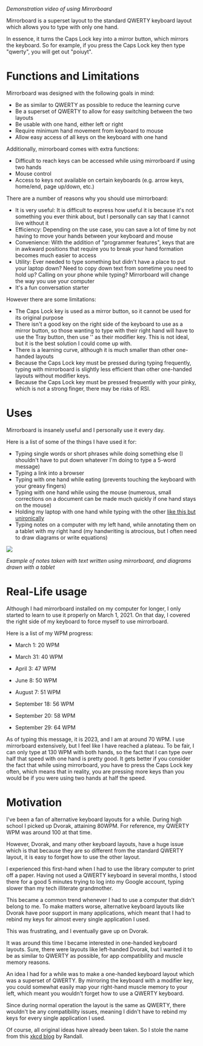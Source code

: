 

*Demonstration video of using Mirrorboard*

Mirrorboard is a superset layout to the standard QWERTY keyboard layout which allows you to type with only one hand.

In essence, it turns the Caps Lock key into a mirror button, which mirrors the keyboard. So for example, if you press the Caps Lock key then type "qwerty", you will get out "poiuyt".

# Functions and Limitations

Mirrorboard was designed with the following goals in mind:

* Be as similar to QWERTY as possible to reduce the learning curve
* Be a superset of QWERTY to allow for easy switching between the two layouts
* Be usable with one hand, either left or right
* Require minimum hand movement from keyboard to mouse
* Allow easy access of all keys on the keyboard with one hand

Additionally, mirrorboard comes with extra functions:

* Difficult to reach keys can be accessed while using mirrorboard if using two hands
* Mouse control
* Access to keys not available on certain keyboards (e.g. arrow keys, home/end, page up/down, etc.) 

There are a number of reasons why you should use mirrorboard:

* It is very useful: It is difficult to express how useful it is because it's not something you ever think about, but I personally can say that I cannot live without it
* Efficiency: Depending on the use case, you can save a lot of time by not having to move your hands between your keyboard and mouse
* Convenience: With the addition of "programmer features", keys that are in awkward positions that require you to break your hand formation becomes much easier to access
* Utility: Ever needed to type something but didn't have a place to put your laptop down? Need to copy down text from sometime you need to hold up? Calling on your phone while typing? Mirrorboard will change the way you use your computer
* It's a fun conversation starter

However there are some limitations:

* The Caps Lock key is used as a mirror button, so it cannot be used for its original purpose
* There isn't a good key on the right side of the keyboard to use as a mirror button, so those wanting to type with their right hand will have to use the Tray button, then use '' as their modifier key. This is not ideal, but it is the best solution I could come up with. 
* There is a learning curve, although it is much smaller than other one-handed layouts
* Because the Caps Lock key must be pressed during typing frequently, typing with mirrorboard is slightly less efficient than other one-handed layouts without modifier keys.
* Because the Caps Lock key must be pressed frequently with your pinky, which is not a strong finger, there may be risks of RSI.

# Uses

Mirrorboard is insanely useful and I personally use it every day.

Here is a list of some of the things I have used it for:

* Typing single words or short phrases while doing something else (I shouldn't have to put down whatever I'm doing to type a 5-word message)
* Typing a link into a browser
* Typing with one hand while eating (prevents touching the keyboard with your greasy fingers)
* Typing with one hand while using the mouse (numerous, small corrections on a document can be made much quickly if one hand stays on the mouse)
* Holding my laptop with one hand while typing with the other [like this but unironically](https://www.dreamstime.com/young-man-laptop-white-background-image153306931)
* Typing notes on a computer with my left hand, while annotating them on a tablet with my right hand (my handwriting is atrocious, but I often need to draw diagrams or write equations)


![](https://cdn.discordapp.com/attachments/1073687235586691132/1073687490147397753/image.png)

*Example of notes taken with text written using mirrorboard, and diagrams drawn with a tablet*

# Real-Life usage

Although I had mirrorboard installed on my computer for longer, I only started to learn to use it properly on March 1, 2021. On that day, I covered the right side of my keyboard to force myself to use mirrorboard.

Here is a list of my WPM progress:

* March 1: 20 WPM

* March 31: 40 WPM

* April 3: 47 WPM

* June 8: 50 WPM

* August 7: 51 WPM

* September 18: 56 WPM

* September 20: 58 WPM

* September 29: 64 WPM

As of typing this message, it is 2023, and I am at around 70 WPM. I use mirrorboard extensively, but I feel like I have reached a plateau. To be fair, I can only type at 130 WPM with both hands, so the fact that I can type over half that speed with one hand is pretty good. It gets better if you consider the fact that while using mirrorboard, you have to press the Caps Lock key often, which means that in reality, you are pressing more keys than you would be if you were using two hands at half the speed.

# Motivation

I've been a fan of alternative keyboard layouts for a while. During high school I picked up Dvorak, attaining 80WPM. For reference, my QWERTY WPM was around 100 at that time.

However, Dvorak, and many other keyboard layouts, have a huge issue which is that because they are so different from the standard QWERTY layout, it is easy to forget how to use the other layout.

I experienced this first-hand when I had to use the library computer to print off a paper. Having not used a QWERTY keyboard in several months, I stood there for a good 5 minutes trying to log into my Google account, typing slower than my tech illiterate grandmother.

This became a common trend whenever I had to use a computer that didn't belong to me. To make matters worse, alternative keyboard layouts like Dvorak have poor support in many applications, which meant that I had to rebind my keys for almost every single application I used.

This was frustrating, and I eventually gave up on Dvorak.

It was around this time I became interested in one-handed keyboard layouts. Sure, there were layouts like left-handed Dvorak, but I wanted it to be as similar to QWERTY as possible, for app compatibility and muscle memory reasons.

An idea I had for a while was to make a one-handed keyboard layout which was a superset of QWERTY. By mirroring the keyboard with a modifier key, you could somewhat easily map your right-hand muscle memory to your left, which meant you wouldn't forget how to use a QWERTY keyboard.

Since during normal operation the layout is the same as QWERTY, there wouldn't be any compatibility issues, meaning I didn't have to rebind my keys for every single application I used.

Of course, all original ideas have already been taken. So I stole the name from this [xkcd blog](https://blog.xkcd.com/2007/08/14/mirrorboard-a-one-handed-keyboard-layout-for-the-lazy/) by Randall.